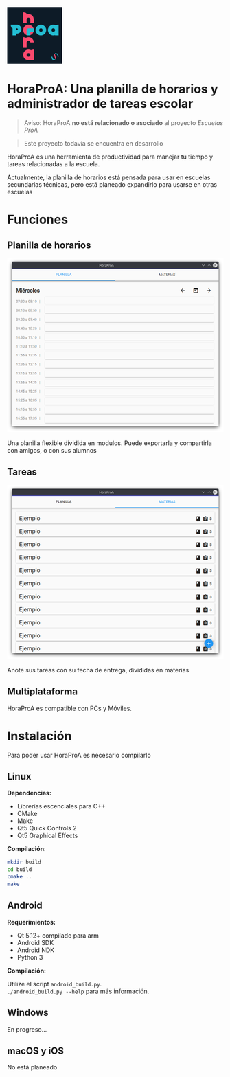 <img src="logo.png" alt="Logo de Hora ProA" width=128>

# HoraProA: Una planilla de horarios y administrador de tareas escolar

> Aviso: HoraProA **no está relacionado o asociado** al proyecto _Escuelas ProA_

> Este proyecto todavía se encuentra en desarrollo

HoraProA es una herramienta de productividad para manejar tu tiempo y tareas relacionadas a la escuela.

Actualmente, la planilla de horarios está pensada para usar en escuelas secundarias técnicas, pero está planeado expandirlo para usarse en otras escuelas

# Funciones

## Planilla de horarios

![captura planilla](images/planilla.png)

Una planilla flexible dividida en modulos. Puede exportarla y compartirla con amigos, o con sus alumnos

## Tareas

![captura tareas](images/materias.png)

Anote sus tareas con su fecha de entrega, divididas en materias

## Multiplataforma

HoraProA es compatible con PCs y Móviles.

# Instalación

Para poder usar HoraProA es necesario compilarlo

## Linux

**Dependencias:**

- Librerías escenciales para C++
- CMake
- Make
- Qt5 Quick Controls 2
- Qt5 Graphical Effects

**Compilación**:

```bash
mkdir build
cd build
cmake ..
make
```
## Android

**Requerimientos:**

- Qt 5.12+ compilado para arm
- Android SDK
- Android NDK
- Python 3

**Compilación:**

Utilize el script `android_build.py`.  
`./android_build.py --help` para más información.

## Windows

En progreso...

## macOS y iOS

No está planeado